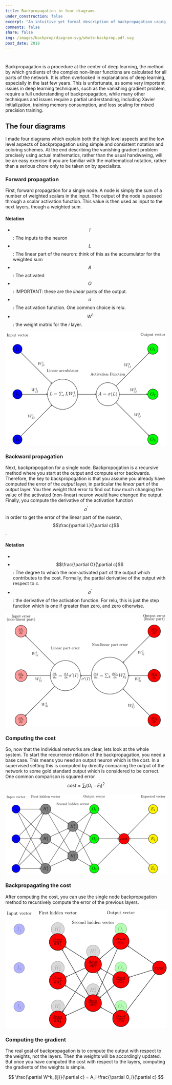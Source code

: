 ```yaml
---
title: Backpropagation in four diagrams
under_construction: false
excerpt: "An intuitive yet formal description of backpropagation using diagrams."
comments: false
share: false
img: /images/backprop/diagram-svg/whole-backprop.pdf.svg
post_date: 2018
---
```

#

Backpropagation is a procedure at the center of deep learning, the method by which gradients of the complex non-linear functions are calculated for all parts of the network. It is often overlooked in explanations of deep learning, especially in the last few years. This is unfortunate, as some very important issues in deep learning techniques, such as the vanishing gradient problem, require a full understanding of backpropagation, while many other techniques and issues require a partial understanding, including Xavier initialization, training memory consumption, and loss scaling for mixed precision training.


## The four diagrams

I made four diagrams which explain both the high level aspects and the low level aspects of backpropagation using simple and consistent notation and coloring schemes. At the end describing the vanishing gradient problem precisely using actual mathematics, rather than the usual handwaving, will be an easy exercise if you are familiar with the mathematical notation, rather than a serious chore only to be taken on by specialists.


### Forward propagation

First, forward propagation for a single node. A node is simply the sum of a number of weighted scalars in the input. The output of the node is passed through a scalar activation function. This value is then used as input to the next layers, though a weighted sum.

#### Notation

* $$I$$: The inputs to the neuron
* $$L$$: The linear part of the neuron: think of this as the accumulator for the weighted sum
* $$A$$: The activated
* $$O$$: IMPORTANT: these are the *linear* parts of the output.
* $$\sigma$$: The activation function. One common choice is relu.
* $$W^i$$: the weight matrix for the *i* layer.

![img](/images/backprop/diagram-svg/diagram.pdf.svg)

### Backward propagation

Next, backpropogation for a single node. Backpropogation is a recursive method where you start at the output and compute error backwards. Therefore, the key to backpropogation is that you assume you already have computed the error of the *output* layer, in particular the *linear* part of the output layer. You then weight that error to find out how much changing the value of the activated (non-linear) neuron would have changed the output. Finally, you compute the derivative of the activation function $$\sigma^\prime$$  in order to get the error of the linear part of the nueron, $$\frac{\partial L}{\partial c}$$.

#### Notation

*
* $$\frac{\partial O}{\partial c}$$: The degree to which the non-activated part of the output which contributes to the cost. Formally, the partial derivative of the output with respect to *c*.
* $$\sigma^\prime$$: the derivative of the activation function. For relu, this is just the step function which is one if greater than zero, and zero otherwise.

![img](/images/backprop/diagram-svg/diagram3.pdf.svg)

### Computing the cost

So, now that the individual networks are clear, lets look at the whole system. To start the recurrence relation of the backpropagation, you need a base case. This means you need an output neuron which is the cost. In a supervised setting this is computed by directly comparing the output of the network to some gold standard output which is considered to be correct. One common comparison is squared error $$cost = \sum_i (O_i - E_i)^2$$

![img](/images/backprop/diagram-svg/whole-backprop.pdf.svg)

### Backpropagating the cost

After computing the cost, you can use the single node backpropagation method to recursively compute the error of the previous layers.

![img](/images/backprop/diagram-svg/act-whole-backprop.pdf.svg)

### Computing the gradient

The real goal of backpropagation is to compute the output with respect to the weights, not the layers. Then the weights will be accordingly updated. But once you have computed the cost with respect to the layers, computing the gradients of the weights is simple.

$$ \frac{\partial W^k_{ij}}{\partial c} = A_i \frac{\partial O_i}{\partial c}  $$
